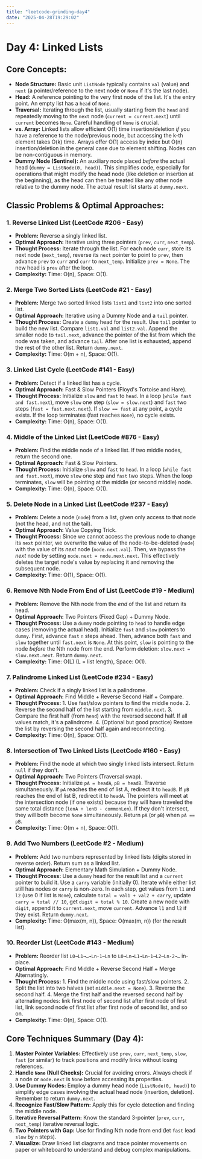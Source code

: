 ```yaml
---
title: "leetcode-grinding-day4"
date: "2025-04-28T19:29:02"
---
```

# Day 4: Linked Lists

## Core Concepts:

* **Node Structure:** Basic unit `ListNode` typically contains `val` (value) and `next` (a pointer/reference to the next node or `None` if it's the last node).
* **Head:** A reference pointing to the very first node of the list. It's the entry point. An empty list has a `head` of `None`.
* **Traversal:** Iterating through the list, usually starting from the `head` and repeatedly moving to the `next` node (`current = current.next`) until `current` becomes `None`. Careful handling of `None` is crucial.
* **vs. Array:** Linked lists allow efficient O(1) time insertion/deletion *if* you have a reference to the node/previous node, but accessing the k-th element takes O(k) time. Arrays offer O(1) access by index but O(n) insertion/deletion in the general case due to element shifting. Nodes can be non-contiguous in memory.
* **Dummy Node (Sentinel):** An auxiliary node placed *before* the actual head (`dummy = ListNode(0, head)`). This simplifies code, especially for operations that might modify the head node (like deletion or insertion at the beginning), as the head can then be treated like any other node relative to the dummy node. The actual result list starts at `dummy.next`.


## Classic Problems & Optimal Approaches:

### 1. Reverse Linked List (LeetCode #206 - Easy)

* **Problem:** Reverse a singly linked list.
* **Optimal Approach:** Iterative using three pointers (`prev`, `curr`, `next_temp`).
* **Thought Process:** Iterate through the list. For each node `curr`, store its next node (`next_temp`), reverse its `next` pointer to point to `prev`, then advance `prev` to `curr` and `curr` to `next_temp`. Initialize `prev = None`. The new head is `prev` after the loop.
* **Complexity:** Time: O(n), Space: O(1).

### 2. Merge Two Sorted Lists (LeetCode #21 - Easy)

* **Problem:** Merge two sorted linked lists `list1` and `list2` into one sorted list.
* **Optimal Approach:** Iterative using a Dummy Node and a `tail` pointer.
* **Thought Process:** Create a `dummy` head for the result. Use `tail` pointer to build the new list. Compare `list1.val` and `list2.val`. Append the smaller node to `tail.next`, advance the pointer of the list from which the node was taken, and advance `tail`. After one list is exhausted, append the rest of the other list. Return `dummy.next`.
* **Complexity:** Time: O(m + n), Space: O(1).

### 3. Linked List Cycle (LeetCode #141 - Easy)

* **Problem:** Detect if a linked list has a cycle.
* **Optimal Approach:** Fast & Slow Pointers (Floyd's Tortoise and Hare).
* **Thought Process:** Initialize `slow` and `fast` to `head`. In a loop (`while fast and fast.next`), move `slow` one step (`slow = slow.next`) and `fast` two steps (`fast = fast.next.next`). If `slow == fast` at any point, a cycle exists. If the loop terminates (fast reaches `None`), no cycle exists.
* **Complexity:** Time: O(n), Space: O(1).

### 4. Middle of the Linked List (LeetCode #876 - Easy)

* **Problem:** Find the middle node of a linked list. If two middle nodes, return the second one.
* **Optimal Approach:** Fast & Slow Pointers.
* **Thought Process:** Initialize `slow` and `fast` to `head`. In a loop (`while fast and fast.next`), move `slow` one step and `fast` two steps. When the loop terminates, `slow` will be pointing at the middle (or second middle) node.
* **Complexity:** Time: O(n), Space: O(1).

### 5. Delete Node in a Linked List (LeetCode #237 - Easy)

* **Problem:** Delete a node (`node`) from a list, given only access to that node (not the head, and not the tail).
* **Optimal Approach:** Value Copying Trick.
* **Thought Process:** Since we cannot access the previous node to change its `next` pointer, we overwrite the value of the node-to-be-deleted (`node`) with the value of its *next* node (`node.next.val`). Then, we bypass the *next* node by setting `node.next = node.next.next`. This effectively deletes the target node's value by replacing it and removing the subsequent node.
* **Complexity:** Time: O(1), Space: O(1).

### 6. Remove Nth Node From End of List (LeetCode #19 - Medium)

* **Problem:** Remove the Nth node from the *end* of the list and return its head.
* **Optimal Approach:** Two Pointers (Fixed Gap) + Dummy Node.
* **Thought Process:** Use a `dummy` node pointing to `head` to handle edge cases (removing the actual head). Initialize `fast` and `slow` pointers to `dummy`. First, advance `fast` `n` steps ahead. Then, advance both `fast` and `slow` together until `fast.next` is `None`. At this point, `slow` is pointing to the node *before* the Nth node from the end. Perform deletion: `slow.next = slow.next.next`. Return `dummy.next`.
* **Complexity:** Time: O(L) (L = list length), Space: O(1).

### 7. Palindrome Linked List (LeetCode #234 - Easy)

* **Problem:** Check if a singly linked list is a palindrome.
* **Optimal Approach:** Find Middle + Reverse Second Half + Compare.
* **Thought Process:** 1. Use fast/slow pointers to find the middle node. 2. Reverse the second half of the list starting from `middle.next`. 3. Compare the first half (from `head`) with the reversed second half. If all values match, it's a palindrome. 4. (Optional but good practice) Restore the list by reversing the second half again and reconnecting.
* **Complexity:** Time: O(n), Space: O(1).

### 8. Intersection of Two Linked Lists (LeetCode #160 - Easy)

* **Problem:** Find the node at which two singly linked lists intersect. Return `null` if they don't.
* **Optimal Approach:** Two Pointers (Traversal swap).
* **Thought Process:** Initialize `pA = headA`, `pB = headB`. Traverse simultaneously. If `pA` reaches the end of list A, redirect it to `headB`. If `pB` reaches the end of list B, redirect it to `headA`. The pointers will meet at the intersection node (if one exists) because they will have traveled the same total distance (`lenA + lenB - commonLen`). If they don't intersect, they will both become `None` simultaneously. Return `pA` (or `pB`) when `pA == pB`.
* **Complexity:** Time: O(m + n), Space: O(1).

### 9. Add Two Numbers (LeetCode #2 - Medium)

* **Problem:** Add two numbers represented by linked lists (digits stored in reverse order). Return sum as a linked list.
* **Optimal Approach:** Elementary Math Simulation + Dummy Node.
* **Thought Process:** Use a `dummy` head for the result list and a `current` pointer to build it. Use a `carry` variable (initially 0). Iterate while either list still has nodes or `carry` is non-zero. In each step, get values from `l1` and `l2` (use 0 if list is `None`), calculate `total = val1 + val2 + carry`, update `carry = total // 10`, get `digit = total % 10`. Create a new node with `digit`, append it to `current.next`, move `current`. Advance `l1` and `l2` if they exist. Return `dummy.next`.
* **Complexity:** Time: O(max(m, n)), Space: O(max(m, n)) (for the result list).

### 10. Reorder List (LeetCode #143 - Medium)

* **Problem:** Reorder list `L0→L1→…→Ln-1→Ln` to `L0→Ln→L1→Ln-1→L2→Ln-2→…` in-place.
* **Optimal Approach:** Find Middle + Reverse Second Half + Merge Alternatingly.
* **Thought Process:** 1. Find the middle node using fast/slow pointers. 2. Split the list into two halves (set `middle.next = None`). 3. Reverse the second half. 4. Merge the first half and the reversed second half by alternating nodes: link first node of second list after first node of first list, link second node of first list after first node of second list, and so on.
* **Complexity:** Time: O(n), Space: O(1).


## Core Techniques Summary (Day 4):

1.  **Master Pointer Variables:** Effectively use `prev`, `curr`, `next_temp`, `slow`, `fast` (or similar) to track positions and modify links without losing references.
2.  **Handle `None` (Null Checks):** Crucial for avoiding errors. Always check if a node or `node.next` is `None` before accessing its properties.
3.  **Use Dummy Nodes:** Employ a dummy head node (`ListNode(0, head)`) to simplify edge cases involving the actual head node (insertion, deletion). Remember to return `dummy.next`.
4.  **Recognize Fast/Slow Pattern:** Apply this for cycle detection and finding the middle node.
5.  **Iterative Reversal Pattern:** Know the standard 3-pointer (`prev`, `curr`, `next_temp`) iterative reversal logic.
6.  **Two Pointers with Gap:** Use for finding Nth node from end (let `fast` lead `slow` by `n` steps).
7.  **Visualize:** Draw linked list diagrams and trace pointer movements on paper or whiteboard to understand and debug complex manipulations.
